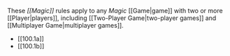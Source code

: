 These *[[Magic]]* rules apply to any *Magic* [[Game|game]] with two or more [[Player|players]], including [[Two-Player Game|two-player games]] and [[Multiplayer Game|multiplayer games]].

- [[100.1a]]
- [[100.1b]]
